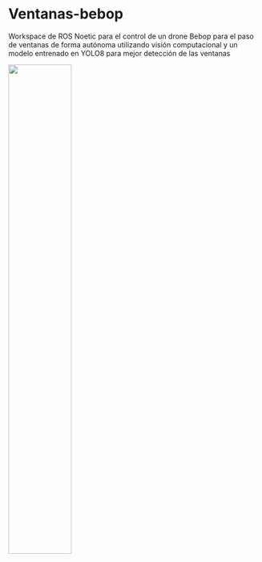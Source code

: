 # Ventanas-bebop

Workspace de ROS Noetic para el control de un drone Bebop para el paso de ventanas de forma autónoma utilizando visión computacional y un modelo entrenado en YOLO8 para mejor detección de las ventanas

[<img src="https://i.ytimg.com/vi/Hc79sDi3f0U/maxresdefault.jpg" width="50%">](https://www.youtube.com/watch?v=Hc79sDi3f0U "Now in Android: 55")
